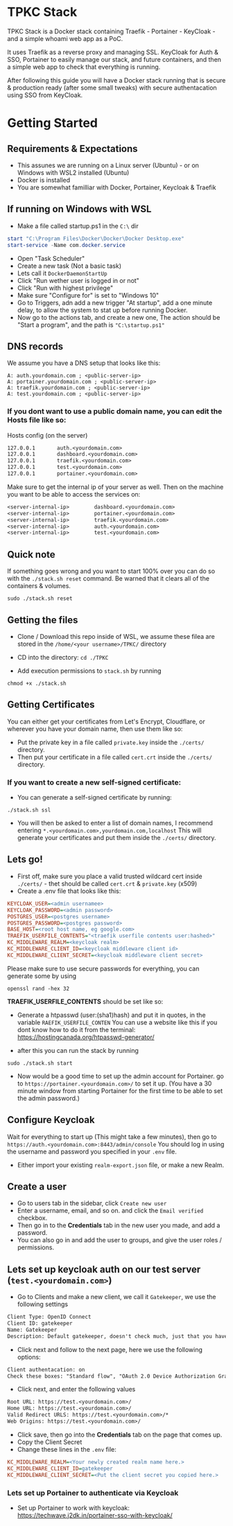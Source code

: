 # TPKC Stack

TPKC Stack is a Docker stack containing Traefik - Portainer - KeyCloak - and a simple whoami web app as a PoC.

It uses Traefik as a reverse proxy and managing SSL. KeyCloak for Auth & SSO, Portainer to easily manage our stack, and future containers, and then a simple web app to check that everything is running.

After following this guide you will have a Docker stack running that is secure & production ready (after some small tweaks) with secure authentacation using SSO from KeyCloak.

# Getting Started

## Requirements & Expectations

- This assunes we are running on a Linux server (Ubuntu) - or on Windows with WSL2 installed (Ubuntu)
- Docker is installed
- You are somewhat familliar with Docker, Portainer, Keycloak & Traefik

## If running on Windows with WSL
* Make a file called startup.ps1 in the `C:\` dir
```powershell
start "C:\Program Files\Docker\Docker\Docker Desktop.exe"
start-service -Name com.docker.service
```
* Open "Task Scheduler"
* Create a new task (Not a basic task)
* Lets call it `DockerDaemonStartUp`
* Click "Run wether user is logged in or not"
* Click "Run with highest privilege"
* Make sure "Configure for" is set to "Windows 10"
* Go to Triggers, adn add a new trigger "At startup", add a one minute delay, to allow the system to stat up before running Docker.
* Now go to the actions tab, and create a new one, The action should be "Start a program", and the path is `"C:\startup.ps1"`

## DNS records

We assume you have a DNS setup that looks like this:

```dns
A: auth.yourdomain.com ; <public-server-ip>
A: portainer.yourdomain.com ; <public-server-ip>
A: traefik.yourdomain.com ; <public-server-ip>
A: test.yourdomain.com ; <public-server-ip>
```

### If you dont want to use a public domain name, you can edit the Hosts file like so:
Hosts config (on the server)
```txt
127.0.0.1		auth.<yourdomain.com>
127.0.0.1		dashboard.<yourdomain.com>
127.0.0.1		traefik.<yourdomain.com>
127.0.0.1		test.<yourdomain.com>
127.0.0.1		portainer.<yourdomain.com>
```
Make sure to get the internal ip of your server as well.
Then on the machine you want to be able to access the services on:

```txt
<server-internal-ip>		dashboard.<yourdomain.com>
<server-internal-ip>		portainer.<yourdomain.com>
<server-internal-ip>		traefik.<yourdomain.com>
<server-internal-ip>		auth.<yourdomain.com>
<server-internal-ip>		test.<yourdomain.com>
```
## Quick note

If something goes wrong and you want to start 100% over you can do so with the `./stack.sh reset` command. Be warned that it clears all of the containers & volumes.

```shell
sudo ./stack.sh reset
```

## Getting the files

- Clone / Download this repo inside of WSL, we assume these filea are stored in the `/home/<your username>/TPKC/` directory

- CD into the directory: `cd ./TPKC`

- Add execution permissions to `stack.sh` by running

```shell
chmod +x ./stack.sh
```

## Getting Certificates
You can either get your certificates from Let's Encrypt, Cloudflare, or wherever you have your domain name, then use them like so:
* Put the private key in a file called `private.key` inside the `./certs/` directory.
* Then put your certificate in a file called `cert.crt` inside the `./certs/` directory.

### If you want to create a new self-signed certificate:
* You can generate a self-signed certificate by running:
```shell
./stack.sh ssl
```
* You will then be asked to enter a list of domain names, I recommend entering `*.<yourdomain.com>,yourdomain.com,localhost`
This will generate your certificates and put them inside the `./certs/` directory.



## Lets go!

- First off, make sure you place a valid trusted wildcard cert inside `./certs/` - thet should be called `cert.crt` & `private.key` (x509)
- Create a .env file that looks like this:

```ini
KEYCLOAK_USER=<admin usernamee>
KEYCLOAK_PASSWORD=<admin password>
POSTGRES_USER=<postgres username>
POSTGRES_PASSWORD=<postgres password>
BASE_HOST=<root host name, eg google.com>
TRAEFIK_USERFILE_CONTENTS="<traefik userfile contents user:hashed>"
KC_MIDDLEWARE_REALM=<keycloak realm>
KC_MIDDLEWARE_CLIENT_ID=<keycloak middleware client id>
KC_MIDDLEWARE_CLIENT_SECRET=<keycloak middleware client secret>
```

Please make sure to use secure passwords for everything, you can generate some by using

```shell
openssl rand -hex 32
```

**TRAEFIK_USERFILE_CONTENTS** should be set like so:

- Generate a htpasswd (user:(sha1)hash) and put it in quotes, in the variable `RAEFIK_USERFILE_CONTEN`
  You can use a website like this if you dont know how to do it from the terminal: https://hostingcanada.org/htpasswd-generator/

- after this you can run the stack by running

```shell
sudo ./stack.sh start
```

* Now would be a good time to set up the admin account for Portainer. go to `https://portainer.<yourdomain.com>/` to set it up. (You have a 30 minute window from starting Portainer for the first time to be able to set the admin password.)

## Configure Keycloak
Wait for everything to start up (This might take a few minutes), then go to `https://auth.<yourdomain.com>:8443/admin/console`
You should log in using the username and password you specified in your `.env` file.

* Either import your existing `realm-export.json` file, or make a new Realm.

## Create a user
* Go to users tab in the sidebar, click `Create new user`
* Enter a username, email, and so on. and click the `Email verified` checkbox.
* Then go in to the **Credentials** tab in the new user you made, and add a password.
* You can also go in and add the user to groups, and give the user roles / permissions.

## Lets set up keycloak auth on our test server (`test.<yourdomain.com>`)
* Go to Clients and make a new client, we call it `Gatekeeper`, we use the following settings
```txt
Client Type: OpenID Connect
Client ID: gatekeeper
Name: Gatekeeper
Description: Default gatekeeper, doesn't check much, just that you have a valid Keycloak session before allowing access.
```

* Click next and follow to the next page, here we use the following options:
```txt
Client authentacation: on
Check these boxes: "Standard flow", "OAuth 2.0 Device Authorization Grant", and "Direct access grants"
``` 
* Click next, and enter the following values
```txt
Root URL: https://test.<yourdomain.com>/
Home URL: https://test.<yourdomain.com>/
Valid Redirect URLS: https://test.<yourdomain.com>/*
Web Origins: https://test.<yourdomain.com>/
```
* Click save, then go into the **Credentials** tab on the page that comes up.
* Copy the Client Secret
* Change these lines in the `.env` file:
```ini
KC_MIDDLEWARE_REALM=<Your newly created realm name here.>
KC_MIDDLEWARE_CLIENT_ID=gatekeeper
KC_MIDDLEWARE_CLIENT_SECRET=<Put the client secret you copied here.>
```

### Lets set up Portainer to authenticate via Keycloak
- Set up Portainer to work with keycloak: https://techwave.j2dk.in/portainer-sso-with-keycloak/

